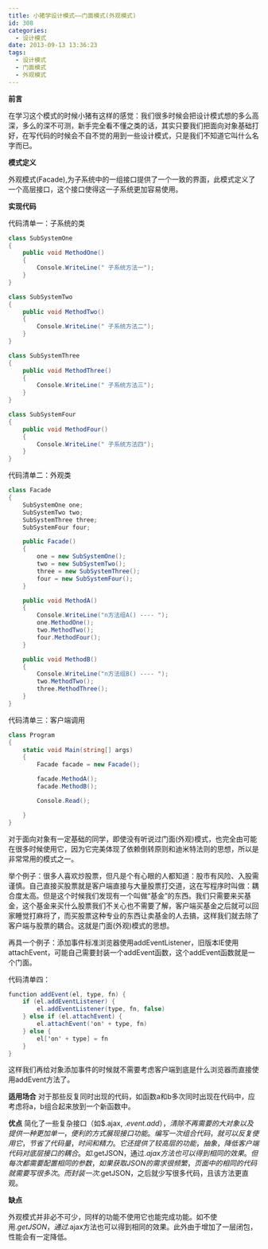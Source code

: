 ```yaml
---
title: 小猪学设计模式——门面模式(外观模式)
id: 308
categories:
  - 设计模式
date: 2013-09-13 13:36:23
tags:
  - 设计模式
  - 门面模式
  - 外观模式
---
```


**前言**

在学习这个模式的时候小猪有这样的感觉：我们很多时候会把设计模式想的多么高深，多么的深不可测，新手完全看不懂之类的话，其实只要我们把面向对象基础打好，在写代码的时候会不自不觉的用到一些设计模式，只是我们不知道它叫什么名字而已。

**模式定义**

外观模式(Facade),为子系统中的一组接口提供了一个一致的界面，此模式定义了一个高层接口，这个接口使得这一子系统更加容易使用。


**实现代码**

代码清单一：子系统的类
``` c#
class SubSystemOne
{
    public void MethodOne()
    {
        Console.WriteLine(" 子系统方法一");
    }
}

class SubSystemTwo
{
    public void MethodTwo()
    {
        Console.WriteLine(" 子系统方法二");
    }
}

class SubSystemThree
{
    public void MethodThree()
    {
        Console.WriteLine(" 子系统方法三");
    }
}

class SubSystemFour
{
    public void MethodFour()
    {
        Console.WriteLine(" 子系统方法四");
    }
}
```

代码清单二：外观类
``` c#
class Facade
{
    SubSystemOne one;
    SubSystemTwo two;
    SubSystemThree three;
    SubSystemFour four;

    public Facade()
    {
        one = new SubSystemOne();
        two = new SubSystemTwo();
        three = new SubSystemThree();
        four = new SubSystemFour();
    }

    public void MethodA()
    {
        Console.WriteLine("n方法组A() ---- ");
        one.MethodOne();
        two.MethodTwo();
        four.MethodFour();
    }

    public void MethodB()
    {
        Console.WriteLine("n方法组B() ---- ");
        two.MethodTwo();
        three.MethodThree();
    }
}
```

代码清单三：客户端调用
``` c#
class Program
{
    static void Main(string[] args)
    {
        Facade facade = new Facade();

        facade.MethodA();
        facade.MethodB();

        Console.Read();

    }
}
```

对于面向对象有一定基础的同学，即使没有听说过门面(外观)模式，也完全由可能在很多时候使用它，因为它完美体现了依赖倒转原则和迪米特法则的思想，所以是非常常用的模式之一。

举个例子：很多人喜欢炒股票，但凡是个有心眼的人都知道：股市有风险、入股需谨慎。自己直接买股票就是客户端直接与大量股票打交道，这在写程序时叫做：耦合度太高。但是这个时候我们发现有一个叫做“基金”的东西。我们只需要来买基金，这个基金来买什么股票我们不关心也不需要了解，客户端买基金之后就可以回家睡觉打麻将了，而买股票这种专业的东西让卖基金的人去搞，这样我们就去除了客户端与股票的耦合。这就是门面(外观)模式的思想。

再具一个例子：添加事件标准浏览器使用addEventListener，旧版本IE使用attachEvent，可能自己需要封装一个addEvent函数，这个addEvent函数就是一个门面。

代码清单四：

``` c#
function addEvent(el, type, fn) {
    if (el.addEventListener) {
        el.addEventListener(type, fn, false)
    } else if (el.attachEvent) {
        el.attachEvent('on' + type, fn)
    } else {
        el['on' + type] = fn
    }
}
```

这样我们再给对象添加事件的时候就不需要考虑客户端到底是什么浏览器而直接使用addEvent方法了。

**适用场合**
对于那些反复同时出现的代码，如函数a和b多次同时出现在代码中，应考虑将a，b组合起来放到一个新函数中。

**优点**
简化了一些复杂接口（如$.ajax, $.event.add），清除不再需要的大对象以及提供一种更加单一，便利的方式展现接口功能。编写一次组合代码，就可以反复使用它，节省了代码量，时间和精力。它还提供了较高层的功能，抽象，降低客户端代码对底层接口的耦合。如$.getJSON，通过$.ajax方法也可以得到相同的效果。但每次都需要配置相同的参数，如果获取JSON的需求很频繁，页面中的相同的代码就需要写很多次。而封装一次$.getJSON，之后就少写很多代码，且该方法更直观。

**缺点**

外观模式并非必不可少，同样的功能不使用它也能完成功能。如不使用$.getJSON，通过$.ajax方法也可以得到相同的效果。此外由于增加了一层闭包，性能会有一定降低。